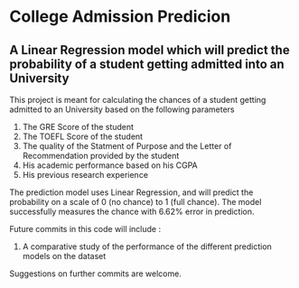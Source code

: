 # College Admission Predicion
<h2>A Linear Regression model which will predict the probability of a student getting admitted into an University</h2>

This project is meant for calculating the chances of a student getting admitted to an University based on the following parameters
1. The GRE Score of the student
2. The TOEFL Score of the student
3. The quality of the Statment of Purpose and the Letter of Recommendation provided by the student
4. His academic performance based on his CGPA
5. His previous research experience

The prediction model uses Linear Regression, and will predict the probability on a scale of 0 (no chance) to 1 (full chance). The model successfully measures the chance with 6.62% error in prediction.

Future commits in this code will include : 
  1. A comparative study of the performance of the different prediction models on the dataset
  
  Suggestions on further commits are welcome.
  
  

